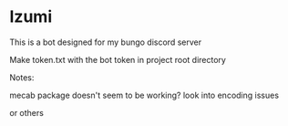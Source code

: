 # Izumi

This is a bot designed for my bungo discord server

Make token.txt with the bot token in project root directory

Notes:

mecab package doesn't seem to be working? look into encoding issues

or others
